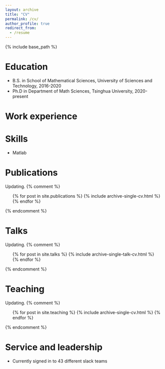 ```yaml
---
layout: archive
title: "CV"
permalink: /cv/
author_profile: true
redirect_from:
  - /resume
---
```


{% include base_path %}

Education
======
* B.S. in School of Mathematical Sciences, University of Sciences and Technology, 2016-2020
* Ph.D in Department of Math Sciences, Tsinghua University, 2020-present

Work experience
======
  
Skills
======
* Matlab

Publications
======
Updating.
{% comment %}
  <ul>{% for post in site.publications %}
    {% include archive-single-cv.html %}
  {% endfor %}</ul>
{% endcomment %}
  
Talks
======
Updating.
{% comment %}
  <ul>{% for post in site.talks %}
    {% include archive-single-talk-cv.html %}
  {% endfor %}</ul>
{% endcomment %}
  
Teaching
======
Updating.
{% comment %}
  <ul>{% for post in site.teaching %}
    {% include archive-single-cv.html %}
  {% endfor %}</ul>
{% endcomment %}
  
Service and leadership
======
* Currently signed in to 43 different slack teams
